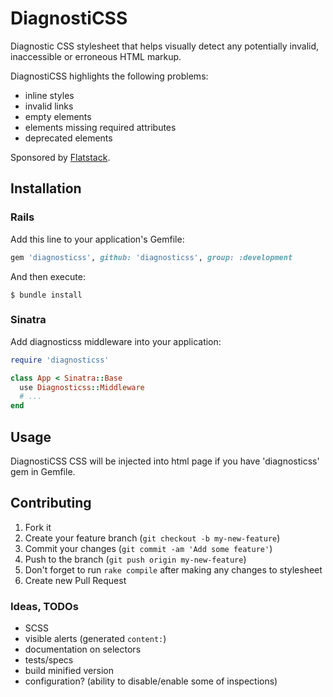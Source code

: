# DiagnostiCSS

Diagnostic CSS stylesheet that helps visually detect any
potentially invalid, inaccessible or erroneous HTML markup.

DiagnostiCSS highlights the following problems:

* inline styles
* invalid links
* empty elements
* elements missing required attributes
* deprecated elements

Sponsored by [Flatstack](http://flatstack.com/).

## Installation

### Rails

Add this line to your application's Gemfile:

```ruby
gem 'diagnosticss', github: 'diagnosticss', group: :development
```

And then execute:

    $ bundle install

### Sinatra

Add diagnosticss middleware into your application:

```ruby
require 'diagnosticss'

class App < Sinatra::Base
  use Diagnosticss::Middleware
  # ...
end
```

## Usage

DiagnostiCSS CSS will be injected into html page if you have 'diagnosticss' gem
in Gemfile.

## Contributing

1. Fork it
2. Create your feature branch (`git checkout -b my-new-feature`)
3. Commit your changes (`git commit -am 'Add some feature'`)
4. Push to the branch (`git push origin my-new-feature`)
5. Don't forget to run `rake compile` after making any changes to stylesheet
6. Create new Pull Request

### Ideas, TODOs

* SCSS
* visible alerts (generated `content:`)
* documentation on selectors
* tests/specs
* build minified version
* configuration? (ability to disable/enable some of inspections)
